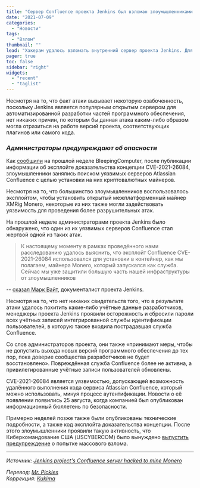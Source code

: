 ```yaml
---
title: "Сервер Confluence проекта Jenkins был взломан злоумышленниками с целью майнинга Monero"
date: "2021-07-09"
categories:
  - "Новости"
tags:
  - "Взлом"
thumbnail: ""
lead: "Хакерам удалось взломать внутренний сервер проекта Jenkins. Для этого они воспользовались недавно обнаруженной уязвимостью, допускающей удалённое выполнение кода Atlassian Confluence."
pager: true
toc: false
sidebar: "right"
widgets:
  - "recent"
  - "taglist"
---
```


Несмотря на то, что факт атаки вызывает некоторую озабоченность, поскольку Jenkins является популярным открытым сервером для автоматизированной разработки частей программного обеспечения, нет никаких причин, по которым бы данная атака каким-либо образом могла отразиться на работе версий проекта, соответствующих плагинов или самого кода.

### _Администраторы предупреждают об опасности_

Как [сообщили](https://www.bleepingcomputer.com/news/security/atlassian-confluence-flaw-actively-exploited-to-install-cryptominers/) на прошлой неделе BleepingComputer, после публикации информации об эксплойте доказательства концепции CVE-2021-26084, злоумышленники занялись поиском уязвимых серверов Atlassian Confluence с целью установки на них криптовалютных майнеров.

Несмотря на то, что большинство злоумышленников воспользовалось эксплойтом, чтобы установить открытый межплатформенный майнер XMRig Monero, некоторые из них также могли задействовать уязвимость для проведения более разрушительных атак.

На прошлой неделе администраторами проекта Jenkins было обнаружено, что один из их уязвимых серверов Confluence стал жертвой одной из таких атак.

> К настоящему моменту в рамках проведённого нами расследованию удалось выяснить, что эксплойт Confluence CVE-2021-26084 использовался для установки в контейнер, как мы полагаем, майнера Monero, который запускался как служба. Сейчас мы уже защитили большую часть нашей инфраструктуры от злоумышленников

-- [сказал Марк Вайт](https://www.jenkins.io/blog/2021/09/04/wiki-attacked/), документалист проекта Jenkins.

Несмотря на то, что нет никаких свидетельств того, что в результате атаки удалось похитить какие-либо учётные данные разработчиков, менеджеры проекта Jenkins проявили осторожность и сбросили пароли всех учётных записей интегрированной службы идентификации пользователей, в которую также входила пострадавшая служба Confluence.

Со слов администраторов проекта, они также «принимают меры, чтобы не допустить выхода новых версий программного обеспечения до тех пор, пока доверие сообщества разработчиков не будет восстановлено». Повреждённая служба Confluence более не активна, а привилегированные учётные записи пользователей обновлены.

CVE-2021-26084 является уязвимостью, допускающей возможность удалённого выполнения кода сервиса Atlassian Confluence, который можно использовать, минуя процесс аутентификации. Новости о её появлении появились 25 августа, когда компанией был опубликован информационный бюллетень по безопасности.

Примерно неделей позже также были опубликованы технические подробности, а также код эксплойта доказательства концепции. После этого злоумышленники проявили такую активность, что Киберкомандование США (USCYBERCOM) было вынуждено [выпустить предупреждение](https://www.bleepingcomputer.com/news/security/us-govt-warns-orgs-to-patch-massively-exploited-confluence-bug/?mid=1#cid=5016532) о попытке массового взлома.

---

_Источник: [Jenkins project's Confluence server hacked to mine Monero](https://www.bleepingcomputer.com/news/security/jenkins-projects-confluence-server-hacked-to-mine-monero/)_

_Перевод: [Mr. Pickles](https://t.me/v1docq47)_  
_Коррекция: [Kukima](https://t.me/Kukima)_
